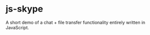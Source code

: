 js-skype
========

A short demo of a chat + file transfer functionality entirely written in JavaScript.